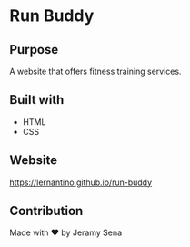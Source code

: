 # Run Buddy

## Purpose
A website that offers fitness training services.

## Built with
* HTML
* CSS

## Website
https://lernantino.github.io/run-buddy

## Contribution
Made with ❤️ by Jeramy Sena
